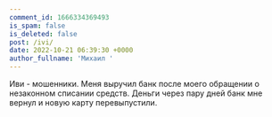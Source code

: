 ```yaml
---
comment_id: 1666334369493
is_spam: false
is_deleted: false
post: /ivi/
date: 2022-10-21 06:39:30 +0000
author_fullname: 'Михаил '
---
```


Иви - мошенники. 
Меня выручил банк после моего обращении о незаконном списании средств. Деньги через пару дней банк мне вернул и новую карту перевыпустили.
